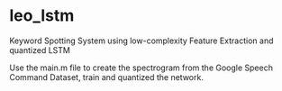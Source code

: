 # leo_lstm
Keyword Spotting System using low-complexity Feature Extraction and quantized LSTM

Use the main.m file to create the spectrogram from the Google Speech Command Dataset, train and quantized the network.
